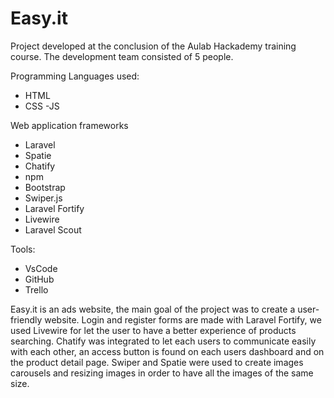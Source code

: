 # Easy.it

Project developed at the conclusion of the Aulab Hackademy training course.
The development team consisted of 5 people.

Programming Languages used:

- HTML
- CSS
 -JS

 Web application frameworks
- Laravel
- Spatie
- Chatify
- npm
- Bootstrap
- Swiper.js
- Laravel Fortify
- Livewire
- Laravel Scout

Tools: 
- VsCode
- GitHub
- Trello

Easy.it is an ads website, the main goal of the project was to create a user-friendly website. 
Login and register forms are made with Laravel Fortify, we used Livewire for let the user to have a better experience of products searching. 
Chatify was integrated to let each users to communicate easily with each other, an access button is found on each users dashboard and on the product detail page. 
Swiper and Spatie were used to create images carousels and resizing images in order to have all the images of the same size. 
